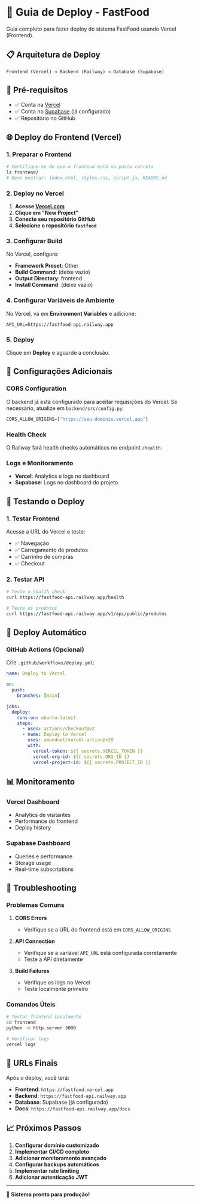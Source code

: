 # 🚀 Guia de Deploy - FastFood

Guia completo para fazer deploy do sistema FastFood usando Vercel (Frontend).

## 📋 Arquitetura de Deploy

```
Frontend (Vercel) → Backend (Railway) → Database (Supabase)
```

## 🎯 Pré-requisitos

- ✅ Conta na [Vercel](https://vercel.com)
- ✅ Conta no [Supabase](https://supabase.com) (já configurado)
- ✅ Repositório no GitHub

## 🌐 Deploy do Frontend (Vercel)

### **1. Preparar o Frontend**

```bash
# Certifique-se de que o frontend está na pasta correta
ls frontend/
# Deve mostrar: index.html, styles.css, script.js, README.md
```

### **2. Deploy no Vercel**

1. **Acesse [Vercel.com](https://vercel.com)**
2. **Clique em "New Project"**
3. **Conecte seu repositório GitHub**
4. **Selecione o repositório `fastfood`**

### **3. Configurar Build**

No Vercel, configure:

- **Framework Preset**: Other
- **Build Command**: (deixe vazio)
- **Output Directory**: frontend
- **Install Command**: (deixe vazio)

### **4. Configurar Variáveis de Ambiente**

No Vercel, vá em **Environment Variables** e adicione:

```env
API_URL=https://fastfood-api.railway.app
```

### **5. Deploy**

Clique em **Deploy** e aguarde a conclusão.

## 🔧 Configurações Adicionais

### **CORS Configuration**

O backend já está configurado para aceitar requisições do Vercel. Se necessário, atualize em `backend/src/config.py`:

```python
CORS_ALLOW_ORIGINS=["https://seu-dominio.vercel.app"]
```

### **Health Check**

O Railway fará health checks automáticos no endpoint `/health`.

### **Logs e Monitoramento**

- **Vercel**: Analytics e logs no dashboard
- **Supabase**: Logs no dashboard do projeto

## 🧪 Testando o Deploy

### **1. Testar Frontend**

Acesse a URL do Vercel e teste:
- ✅ Navegação
- ✅ Carregamento de produtos
- ✅ Carrinho de compras
- ✅ Checkout

### **2. Testar API**

```bash
# Teste o health check
curl https://fastfood-api.railway.app/health

# Teste os produtos
curl https://fastfood-api.railway.app/v1/api/public/produtos
```

## 🔄 Deploy Automático

### **GitHub Actions (Opcional)**

Crie `.github/workflows/deploy.yml`:

```yaml
name: Deploy to Vercel

on:
  push:
    branches: [main]

jobs:
  deploy:
    runs-on: ubuntu-latest
    steps:
      - uses: actions/checkout@v2
      - name: Deploy to Vercel
        uses: amondnet/vercel-action@v20
        with:
          vercel-token: ${{ secrets.VERCEL_TOKEN }}
          vercel-org-id: ${{ secrets.ORG_ID }}
          vercel-project-id: ${{ secrets.PROJECT_ID }}
```

## 📊 Monitoramento

### **Vercel Dashboard**
- Analytics de visitantes
- Performance do frontend
- Deploy history

### **Supabase Dashboard**
- Queries e performance
- Storage usage
- Real-time subscriptions

## 🚨 Troubleshooting

### **Problemas Comuns**

1. **CORS Errors**
   - Verifique se a URL do frontend está em `CORS_ALLOW_ORIGINS`

2. **API Connection**
   - Verifique se a variável `API_URL` está configurada corretamente
   - Teste a API diretamente

3. **Build Failures**
   - Verifique os logs no Vercel
   - Teste localmente primeiro

### **Comandos Úteis**

```bash
# Testar frontend localmente
cd frontend
python -m http.server 3000

# Verificar logs
vercel logs
```

## 🎉 URLs Finais

Após o deploy, você terá:

- **Frontend**: `https://fastfood.vercel.app`
- **Backend**: `https://fastfood-api.railway.app`
- **Database**: Supabase (já configurado)
- **Docs**: `https://fastfood-api.railway.app/docs`

## 📈 Próximos Passos

1. **Configurar domínio customizado**
2. **Implementar CI/CD completo**
3. **Adicionar monitoramento avançado**
4. **Configurar backups automáticos**
5. **Implementar rate limiting**
6. **Adicionar autenticação JWT**

---

**🎯 Sistema pronto para produção!** 